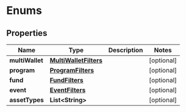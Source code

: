 
# Enums

## Properties
Name | Type | Description | Notes
------------ | ------------- | ------------- | -------------
**multiWallet** | [**MultiWalletFilters**](MultiWalletFilters.md) |  |  [optional]
**program** | [**ProgramFilters**](ProgramFilters.md) |  |  [optional]
**fund** | [**FundFilters**](FundFilters.md) |  |  [optional]
**event** | [**EventFilters**](EventFilters.md) |  |  [optional]
**assetTypes** | **List&lt;String&gt;** |  |  [optional]



